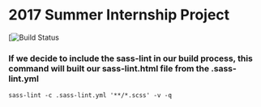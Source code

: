 # 2017 Summer Internship Project

[![Build Status](https://travis-ci.org/jonnyohjonnyo/hdqc-2017-internship-facebook-landing-page.svg?branch=master)

### If we decide to include the sass-lint in our build process, this command will built our sass-lint.html file from the .sass-lint.yml

```
sass-lint -c .sass-lint.yml '**/*.scss' -v -q
```
